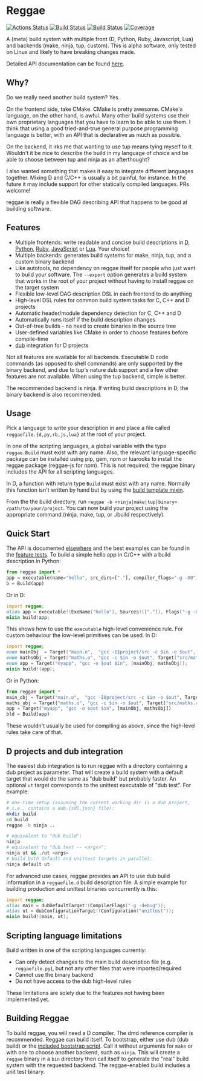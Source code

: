Reggae
=======
[![Actions Status](https://github.com/atilaneves/reggae/workflows/CI/badge.svg)](https://github.com/atilaneves/reggae/actions)
[![Build Status](https://travis-ci.org/atilaneves/reggae.png?branch=master)](https://travis-ci.org/atilaneves/reggae)
[![Build Status](https://ci.appveyor.com/api/projects/status/github/atilaneves/reggae?branch=master&svg=true)](https://ci.appveyor.com/project/atilaneves/reggae)
[![Coverage](https://codecov.io/gh/atilaneves/reggae/branch/master/graph/badge.svg)](https://codecov.io/gh/atilaneves/reggae)

A (meta) build system with multiple front (D, Python, Ruby,
Javascript, Lua) and backends (make, ninja, tup, custom).  This is
alpha software, only tested on Linux and likely to have breaking
changes made.

Detailed API documentation can be found [here](doc/README.md).

Why?
----

Do we really need another build system? Yes.

On the frontend side, take CMake. CMake is pretty awesome. CMake's
language, on the other hand, is awful.  Many other build systems use
their own proprietary languages that you have to learn to be able to
use them. I think that using a good tried-and-true general purpose
programming language is better, with an API that is declarative as
much as possible.

On the backend, it irks me that wanting to use tup means tying myself
to it. Wouldn't it be nice to describe the build in my language of
choice and be able to choose between tup and ninja as an afterthought?

I also wanted something that makes it easy to integrate different
languages together.  Mixing D and C/C++ is usually a bit painful, for
instance. In the future it may include support for other statically
compiled languages. PRs welcome!

reggae is really a flexible DAG describing API that happens to be good
at building software.

Features
--------
* Multiple frontends: write readable and concise build descriptions in
[D](http://dlang.org/),
[Python](https://github.com/atilaneves/reggae-python),
[Ruby](https://github.com/atilaneves/reggae-ruby),
[JavaScript](https://github.com/atilaneves/reggae-js)
or [Lua](https://github.com/atilaneves/reggae-lua). Your choice!
* Multiple backends: generates build systems for make, ninja, tup, and a custom binary backend
* Like autotools, no dependency on reggae itself for people who just want to build your software.
The `--export` option generates a build system that works in the root of your project without
having to install reggae on the target system
* Flexible low-level DAG description DSL in each frontend to do anything
* High-level DSL rules for common build system tasks for C, C++ and D projects
* Automatic header/module dependency detection for C, C++ and D
* Automatically runs itself if the build description changes
* Out-of-tree builds - no need to create binaries in the source tree
* User-defined variables like CMake in order to choose features before compile-time
* [dub](http://code.dlang.org/about) integration for D projects

Not all features are available for all backends. Executable D code
commands (as opposed to shell commands) are only supported by the
binary backend, and due to tup's nature dub support and a few other
features are not available. When using the tup backend, simple is
better.

The recommended backend is ninja. If writing build descriptions in D,
the binary backend is also recommended.

Usage
-----

Pick a language to write your description in and place a file called
`reggaefile.{d,py,rb,js,lua}` at the root of your project.

In one of the scripting languages, a global variable with the type
`reggae.Build` must exist with any name. Also, the relevant
language-specific package can be installed using pip, gem, npm or
luarocks to install the reggae package (reggae-js for npm). This is
not required; the reggae binary includes the API for all scripting
languages.

In D, a function with return type `Build` must exist with any name.
Normally this function isn't written by hand but by using the
[build template mixin](payload/reggae/build.d).

From the the build directory, run `reggae -b <ninja|make|tup|binary>
/path/to/your/project`. You can now build your project using the
appropriate command (ninja, make, tup, or ./build respectively).

Quick Start
---------------------------------

The API is documented [elsewhere](doc/README.md) and the best examples
can be found in the [feature tests](features). To build a simple hello
app in C/C++ with a build description in Python:

```python
from reggae import *
app = executable(name="hello", src_dirs=["."], compiler_flags="-g -O0")
b = Build(app)
```

Or in D:

```d
import reggae;
alias app = executable!(ExeName("hello"), Sources!(["."]), Flags("-g -O"));
mixin build!app;
```

This shows how to use the `executable` high-level convenience rule. For custom behaviour
the low-level primitives can be used. In D:

```d
import reggae;
enum mainObj  = Target("main.o",  "gcc -I$project/src -c $in -o $out", Target("src/main.c"));
enum mathsObj = Target("maths.o", "gcc -c $in -o $out", Target("src/maths.c"));
enum app = Target("myapp", "gcc -o $out $in", [mainObj, mathsObj]);
mixin build!(app);
```

Or in Python:

```python
from reggae import *
main_obj = Target("main.o",  "gcc -I$project/src -c $in -o $out", Target("src/main.c"))
maths_obj = Target("maths.o", "gcc -c $in -o $out", Target("src/maths.c"))
app = Target("myapp", "gcc -o $out $in", [mainObj, mathsObj])
bld = Build(app)
```

These wouldn't usually be used for compiling as above, since the high-level rules take care of that.

D projects and dub integration
---------------

The easiest dub integration is to run reggae with a directory
containing a dub project as parameter. That will create a build system
with a default target that would do the same as "dub build" but probably
faster. An optional `ut` target corresponds to the unittest executable of
"dub test". For example:

```bash
# one-time setup (assuming the current working dir is a dub project,
# i.e., contains a dub.{sdl,json} file):
mkdir build
cd build
reggae -b ninja ..

# equivalent to "dub build":
ninja
# equivalent to "dub test -- <args>":
ninja ut && ./ut <args>
# build both default and unittest targets in parallel:
ninja default ut
```

For advanced use cases, reggae provides an API to use dub build information
in a `reggaefile.d` build description file. A simple example for building
production and unittest binaries concurrently is this:

```d
import reggae;
alias main = dubDefaultTarget!(CompilerFlags("-g -debug"));
alias ut = dubConfigurationTarget!(Configuration("unittest"));
mixin build!(main, ut);
```

Scripting language limitations
------------------------------
Build written in one of the scripting languages currently:

* Can only detect changes to the main build description file (e.g. `reggaefile.py`),
but not any other files that were imported/required
* Cannot use the binary backend
* Do not have access to the dub high-level rules

These limitations are solely due to the features not having been implemented yet.


Building Reggae
---------------

To build reggae, you will need a D compiler. The dmd reference
compiler is recommended.  Reggae can build itself. To bootstrap,
either use dub (dub build) or the
[included bootstrap script](bootstrap.sh).  Call it without arguments
for `make` or with one to choose another backend, such as
`ninja`. This will create a `reggae` binary in a `bin` directory then
call itself to generate the "real" build system with the requested
backend. The reggae-enabled build includes a unit test binary.
